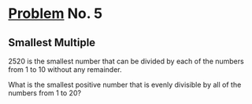 # [Problem](https://projecteuler.net/problem=5) No. 5

## Smallest Multiple

2520 is the smallest number that can be divided by each of the numbers from 1 to 10 without any remainder.

What is the smallest positive number that is evenly divisible by all of the numbers from 1 to 20?

